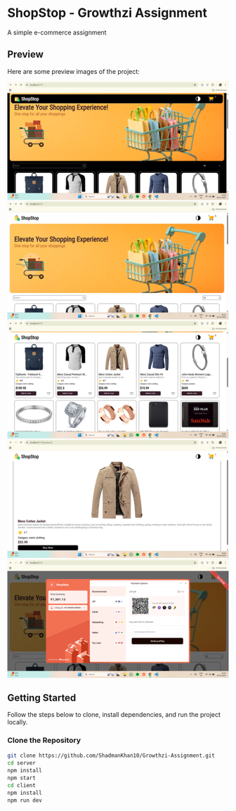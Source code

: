 # ShopStop - Growthzi Assignment

A simple e-commerce assignment

## Preview

Here are some preview images of the project:

![Growthzi 1](./client/src/assets/Images/landingPageLight.png)
![Growthzi 2](./client/src/assets/Images/landingPageDark.png)
![Growthzi 3](./client/src/assets/Images/productPage.png)
![Growthzi 4](./client/src/assets/Images/specificProductPage.png)
![Growthzi 5](./client/src/assets/Images/paymentsPage.png)


## Getting Started

Follow the steps below to clone, install dependencies, and run the project locally.

### Clone the Repository

```sh
git clone https://github.com/ShadmanKhan10/Growthzi-Assignment.git
cd server
npm install
npm start
cd client
npm install
npm run dev
```
